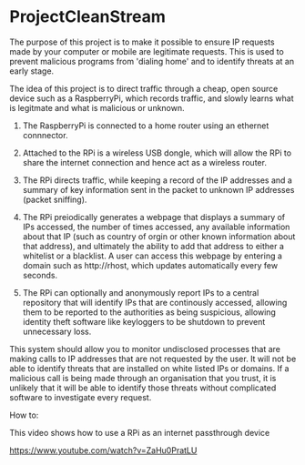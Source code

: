 ProjectCleanStream
==================

The purpose of this project is to make it possible to ensure IP requests made by your computer or mobile are legitimate requests. This is used to prevent malicious programs from 'dialing home' and to identify threats at an early stage.

The idea of this project is to direct traffic through a cheap, open source device such as a RaspberryPi, which records traffic, and slowly learns what is legitmate and what is malicious or unknown. 

1) The RaspberryPi is connected to a home router using an ethernet connnector.

2) Attached to the RPi is a wireless USB dongle, which will allow the RPi to share the internet connection and hence act as a wireless router. 

3) The RPi directs traffic, while keeping a record of the IP addresses and a summary of key information sent in the packet to unknown IP addresses (packet sniffing).

4) The RPi preiodically generates a webpage that displays a summary of IPs accessed, the number of times accessed, any available information about that IP (such as country of orgin or other known information about that address), and ultimately the ability to add that address to either a whitelist or a blacklist. A user can access this webpage by entering a domain such as http://rhost, which updates automatically every few seconds.

5) The RPi can optionally and anonymously report IPs to a central repository that will identify IPs that are continously accessed, allowing them to be reported to the authorities as being suspicious, allowing identity theft software like keyloggers to be shutdown to prevent unnecessary loss. 

This system should allow you to monitor undisclosed processes that are making calls to IP addresses that are not requested by the user. It will not be able to identify threats that are installed on white listed IPs or domains. If a malicious call is being made through an organisation that you trust, it is unlikely that it will be able to identify those threats without complicated software to investigate every request. 

How to:

This video shows how to use a RPi as an internet passthrough device

https://www.youtube.com/watch?v=ZaHu0PratLU



